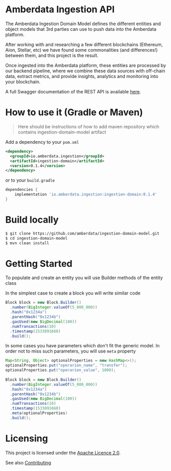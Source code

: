 # Amberdata Ingestion API

The Amberdata Ingestion Domain Model defines the different entities and object models that 3rd parties can use to push data into the Amberdata platform.

After working with and researching a few different blockchains (Ethereum, Aion, Stellar, etc)  we have found some commonalities (and differences!) between them, and this project is the result.

Once ingested into the Amberdata platform, these entities are processed by our backend pipeline, where we combine these data sources with off-chain data, extract metrics, and provide insights, analytics and monitoring into your blockchain.

A full Swagger documentation of the REST API is available [here](https://blockchains.amberdata.io/api/v1/spec).


# How to use it (Gradle or Maven)

> Here should be instructions of how to add maven repository which contains ingestion-domain-model artifact

Add a dependency to your `pom.xml` 

```xml
<dependency>
  <groupId>io.amberdata.ingestion</groupId>
  <artifactId>ingestion-domain</artifactId>
  <version>0.1.4</version>
</dependency>

```

or to your `build.gradle`

```gradle
dependencies {
    implementation 'io.amberdata.ingestion:ingestion-domain:0.1.4'
}
```

# Build locally

```sh
$ git clone https://github.com/amberdata/ingestion-domain-model.git
$ cd ingestion-domain-model
$ mvn clean install
```

# Getting Started

To populate and create an entity you will use Builder methods of the entity class

In the simplest case to create a block you will write similar code
                                
```java
Block block = new Block.Builder()
  .number(BigInteger.valueOf(5_000_000))
  .hash("0x1234a")
  .parentHash("0x1234b")
  .gasUsed(new BigDecimal(100))
  .numTransactions(10)
  .timestamp(1533891660)
  .build();
```

In some cases you have parameters which don't fit the generic model. In order not to miss such parameters, you will use `meta` property

```java
Map<String, Object> optionalProperties = new HashMap<>();
optionalProperties.put("operarion_name", "transfer");
optionalProperties.put("operarion_value", 1000);
        
Block block = new Block.Builder()
  .number(BigInteger.valueOf(5_000_000))
  .hash("0x1234a")
  .parentHash("0x1234b")
  .gasUsed(new BigDecimal(100))
  .numTransactions(10)
  .timestamp(1533891660)
  .meta(optionalProperties)
  .build();
```


# Licensing

This project is licensed under the [Apache Licence 2.0](./LICENSE).

See also [Contributing](./CONTRIBUTING.md)
